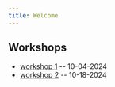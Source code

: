 ```yaml
---
title: Welcome
---
```


## Workshops

* [workshop 1](workshop-1) -- 10-04-2024
* [workshop 2](workshop-2) -- 10-18-2024
